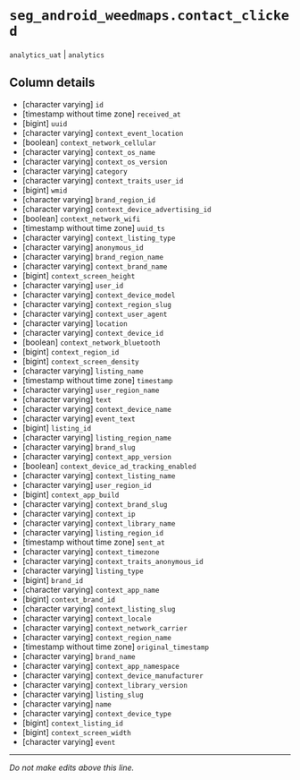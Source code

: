 # `seg_android_weedmaps.contact_clicked`
`analytics_uat` | `analytics`

## Column details
* [character varying] `id`
* [timestamp without time zone] `received_at`
* [bigint]    `uuid`
* [character varying] `context_event_location`
* [boolean]   `context_network_cellular`
* [character varying] `context_os_name`
* [character varying] `context_os_version`
* [character varying] `category`
* [character varying] `context_traits_user_id`
* [bigint]    `wmid`
* [character varying] `brand_region_id`
* [character varying] `context_device_advertising_id`
* [boolean]   `context_network_wifi`
* [timestamp without time zone] `uuid_ts`
* [character varying] `context_listing_type`
* [character varying] `anonymous_id`
* [character varying] `brand_region_name`
* [character varying] `context_brand_name`
* [bigint]    `context_screen_height`
* [character varying] `user_id`
* [character varying] `context_device_model`
* [character varying] `context_region_slug`
* [character varying] `context_user_agent`
* [character varying] `location`
* [character varying] `context_device_id`
* [boolean]   `context_network_bluetooth`
* [bigint]    `context_region_id`
* [bigint]    `context_screen_density`
* [character varying] `listing_name`
* [timestamp without time zone] `timestamp`
* [character varying] `user_region_name`
* [character varying] `text`
* [character varying] `context_device_name`
* [character varying] `event_text`
* [bigint]    `listing_id`
* [character varying] `listing_region_name`
* [character varying] `brand_slug`
* [character varying] `context_app_version`
* [boolean]   `context_device_ad_tracking_enabled`
* [character varying] `context_listing_name`
* [character varying] `user_region_id`
* [bigint]    `context_app_build`
* [character varying] `context_brand_slug`
* [character varying] `context_ip`
* [character varying] `context_library_name`
* [character varying] `listing_region_id`
* [timestamp without time zone] `sent_at`
* [character varying] `context_timezone`
* [character varying] `context_traits_anonymous_id`
* [character varying] `listing_type`
* [bigint]    `brand_id`
* [character varying] `context_app_name`
* [bigint]    `context_brand_id`
* [character varying] `context_listing_slug`
* [character varying] `context_locale`
* [character varying] `context_network_carrier`
* [character varying] `context_region_name`
* [timestamp without time zone] `original_timestamp`
* [character varying] `brand_name`
* [character varying] `context_app_namespace`
* [character varying] `context_device_manufacturer`
* [character varying] `context_library_version`
* [character varying] `listing_slug`
* [character varying] `name`
* [character varying] `context_device_type`
* [bigint]    `context_listing_id`
* [bigint]    `context_screen_width`
* [character varying] `event`

-------------------------------------------------------------------------------
*Do not make edits above this line.*
